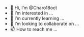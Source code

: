 - 👋 Hi, I’m @Charo18oct
- 👀 I’m interested in ...
- 🌱 I’m currently learning ...
- 💞️ I’m looking to collaborate on ...
- 📫 How to reach me ...

<!---
Charo18oct/Charo18oct is a ✨ special ✨ repository because its `README.md` (this file) appears on your GitHub profile.
You can click the Preview link to take a look at your changes.
--->
